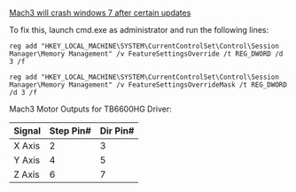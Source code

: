 [Mach3 will crash windows 7 after certain updates](https://support.machmotion.com/books/knowledge-base/page/mach3-shutting-down-pc-on-launch)

To fix this, launch cmd.exe as administrator and run the following lines:
```
reg add "HKEY_LOCAL_MACHINE\SYSTEM\CurrentControlSet\Control\Session Manager\Memory Management" /v FeatureSettingsOverride /t REG_DWORD /d 3 /f

reg add "HKEY_LOCAL_MACHINE\SYSTEM\CurrentControlSet\Control\Session Manager\Memory Management" /v FeatureSettingsOverrideMask /t REG_DWORD /d 3 /f
```

Mach3 Motor Outputs for TB6600HG Driver:

Signal |Step Pin# | Dir Pin#
-|-|-
X Axis | 2 | 3
Y Axis | 4 | 5
Z Axis | 6 | 7
